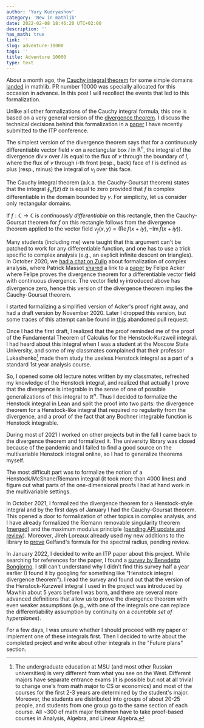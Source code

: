 ```yaml
---
author: 'Yury Kudryashov'
category: 'New in mathlib'
date: 2022-02-08 18:46:20 UTC+02:00
description: ''
has_math: true
link: ''
slug: adventure-10000
tags: ''
title: Adventure 10000
type: text
---
```


About a month ago, the [Cauchy integral
theorem](https://en.wikipedia.org/wiki/Cauchy%27s_integral_theorem)
for some simple domains
[landed](https://github.com/leanprover-community/mathlib/pull/10000)
in mathlib. PR number 10000 was specially allocated for this occasion
in advance. In this post I will recollect the events that led to this
formalization.

<!-- TEASER_END -->

Unlike all other formalizations of the Cauchy integral formula, this
one is based on a very general version of the [divergence
theorem](https://en.wikipedia.org/wiki/Divergence_theorem). I discuss
the technical decisions behind this formalization in a
[paper](https://github.com/urkud/divthm-paper) I have recently
submitted to the ITP conference.

The simplest version of the divergence theorem says that for a
continuously differentiable vector field $v$ on a rectangular box $I$
in $ℝ^n$, the integral of the divergence $\operatorname{div} v$ over
$I$ is equal to the flux of $v$ through the boundary of $I$, where the
flux of $v$ through $i$-th front (resp., back) face of $I$ is defined
as plus (resp., minus) the integral of $v_i$ over this face.

The Cauchy integral theorem (a.k.a. the Cauchy-Goursat theorem) states
that the integral $\oint_\gamma f(z)\,dz$ is equal to zero provided
that $f$ is complex differentiable in the domain bounded by
$\gamma$. For simplicity, let us consider only rectangular domains.

If $f:ℂ → ℂ$ is *continuously differentiable* on this rectangle, then
the Cauchy-Goursat theorem for $f$ on this rectangle follows from the
divergence theorem applied to the vector field $v_{f}(x,
y)=(\operatorname{Re} f(x+iy), -\operatorname{Im} f(x+iy))$.

Many students (including me) were taught that this argument can't be
patched to work for any differentiable function, and one has to use a
trick specific to complex analysis (e.g., an explicit infinite descent
on triangles). In October 2020, we [had a chat on
Zulip](https://leanprover.zulipchat.com/#narrow/stream/217875-Is-there.20code.20for.20X.3F/topic/Single.20variable.20complex.20analysis)
about formalization of complex analysis, where Patrick Massot
[shared](https://leanprover.zulipchat.com/#narrow/stream/217875-Is-there.20code.20for.20X.3F/topic/Single.20variable.20complex.20analysis/near/214237436)
a link to a
[paper](https://link.springer.com/article/10.1007/BF03024304) by
Felipe Acker where Felipe proves the divergence theorem for a
differentiable vector field with continuous divergence. The vector
field $v_f$ introduced above has divergence zero, hence this version
of the divergence theorem implies the Cauchy-Goursat theorem.

I started formalizing a simplified version of Acker's proof right
away, and had a draft version by November 2020. Later I dropped this
version, but some traces of this attempt can be found in
[this](https://github.com/leanprover-community/mathlib/pull/4913)
abandoned pull request.

Once I had the first draft, I realized that the proof reminded me of
the proof of the Fundamental Theorem of Calculus for the
Henstock-Kurzweil integral. I had heard about this integral when I
was a student at the Moscow State University, and some of my
classmates complained that their professor Lukashenko[^MSU] made them
study the useless Henstock integral as a part of a standard 1st year
analysis course.

[^MSU]: The undergraduate education at MSU (and most other Russian
    universities) is very different from what you see on the
    West. Different majors have separate entrance exams (it is
    possible but not at all trivial to change one's from math major to
    CS or economics) and most of the courses for the first 2-3 years
    are determined by the student's major. Moreover, the students are
    distributed into groups of about 20-25 people, and students from
    one group go to the same section of each course. All ~300 of math
    major freshmen have to take proof-based courses in Analysis,
    Algebra, and Linear Algebra.

So, I opened some old lecture notes written by my classmates,
refreshed my knowledge of the Henstock integral, and realized that
actually I prove that the divergence is integrable in the sense of one
of possible generalizations of this integral to $ℝ^n$. Thus I decided
to formalize the Henstock integral in Lean and split the proof into
two parts: the divergence theorem for a Henstock-like integral that
required no regularity from the divergence, and a proof of the fact
that any Bochner integrable function is Henstock integrable.

During most of 2021 I worked on other projects but in the fall I came back to
the divergence theorem and formalized it. The university library was
closed because of the pandemic and I failed to find a good source on the
multivariable Henstock integral online, so I had to generalize
theorems myself.

The most difficult part was to formalize the notion of a
Henstock/McShane/Riemann integral (it took more than 4000 lines) and
figure out what parts of the one-dimensional proofs I had at hand work
in the multivariable settings.

In October 2021, I formalized the divergence theorem for a
Henstock-style integral and by the first days of January I had the
Cauchy-Goursat theorem. This opened a door to formalization of other
topics in complex analysis, and I have already formalized the Riemann
removable singularity theorem
([merged](https://github.com/leanprover-community/mathlib/pull/11686))
and the maximum modulus principle ([pending API update and
review](https://github.com/leanprover-community/mathlib/pull/10978)). Moreover,
Jireh Loreaux already used my new additions to the library to
[prove](https://github.com/leanprover-community/mathlib/pull/11916)
Gelfand's formula for the spectral radius, pending review.

In January 2022, I decided to write an ITP paper about this
project. While searching for references for the paper, I found a
[survey by Benedetto
Bongiorno](https://doi.org/10.1016/B978-044450263-6/50014-2). I still
can't understand why I didn't find this survey half a year earlier
(I found it by googling for something like "Henstock integral
divergence theorem"). I read the survey and found out that the version
of the Henstock-Kurzweil integral I used in the project was introduced
by Mawhin about 5 years before I was born, and there are several more
advanced definitions that allow us to prove the divergence theorem
with even weaker assumptions (e.g., with one of the integrals one can
replace the differentiability assumption by continuity on a *countable
set of hyperplanes*).

For a few days, I was unsure whether I should proceed with my paper or
implement one of these integrals first. Then I decided to write about
the completed project and write about other integrals in the "Future
plans" section.
